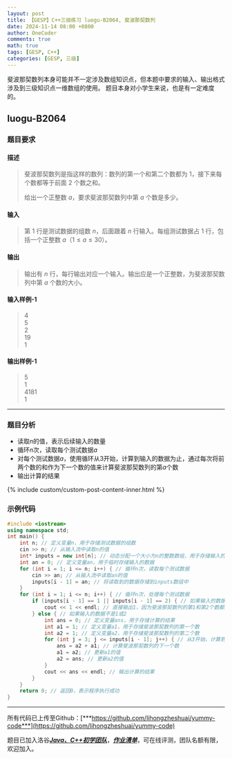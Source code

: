 ```yaml
---
layout: post
title: 【GESP】C++三级练习 luogu-B2064, 斐波那契数列
date: 2024-11-14 08:00 +0800
author: OneCoder
comments: true
math: true
tags: [GESP, C++]
categories: [GESP, 三级]
---
```

斐波那契数列本身可能并不一定涉及数组知识点，但本题中要求的输入、输出格式涉及到三级知识点一维数组的使用。
题目本身对小学生来说，也是有一定难度的。

<!--more-->

## luogu-B2064

### 题目要求

#### 描述

>斐波那契数列是指这样的数列：数列的第一个和第二个数都为 $1$，接下来每个数都等于前面 $2$ 个数之和。
>
>给出一个正整数 $a$，要求斐波那契数列中第 $a$ 个数是多少。

#### 输入

>第 $1$ 行是测试数据的组数 $n$，后面跟着 $n$ 行输入。每组测试数据占 $1$ 行，包括一个正整数 $a$（$1 \leq a \leq 30$）。

#### 输出

>输出有 $n$ 行，每行输出对应一个输入。输出应是一个正整数，为斐波那契数列中第 $a$ 个数的大小。

#### 输入样例-1

>4  
>5  
>2  
>19  
>1

#### 输出样例-1

>5  
>1  
>4181  
>1

---

### 题目分析

- 读取$n$的值，表示后续输入的数量
- 循环$n$次，读取每个测试数据$a$
- 对每个测试数据$a$，使用循环从3开始，计算到输入的数据为止，通过每次将前两个数的和作为下一个数的值来计算斐波那契数列的第$a$个数
- 输出计算的结果

{% include custom/custom-post-content-inner.html %}

### 示例代码

```cpp
#include <iostream>
using namespace std;
int main() {
    int n; // 定义变量n，用于存储测试数据的组数
    cin >> n; // 从输入流中读取n的值
    int* inputs = new int[n]; // 动态分配一个大小为n的整数数组，用于存储输入的数据
    int an = 0; // 定义变量an，用于临时存储输入的数据
    for (int i = 1; i <= n; i++) { // 循环n次，读取每个测试数据
        cin >> an; // 从输入流中读取an的值
        inputs[i - 1] = an; // 将读取到的数据存储到inputs数组中
    }
    for (int i = 1; i <= n; i++) { // 循环n次，处理每个测试数据
        if (inputs[i - 1] == 1 || inputs[i - 1] == 2) { // 如果输入的数据是1或2
            cout << 1 << endl; // 直接输出1，因为斐波那契数列的第1和第2个数都是1
        } else { // 如果输入的数据不是1或2
            int ans = 0; // 定义变量ans，用于存储计算的结果
            int a1 = 1; // 定义变量a1，用于存储斐波那契数列的第一个数
            int a2 = 1; // 定义变量a2，用于存储斐波那契数列的第二个数
            for (int j = 3; j <= inputs[i - 1]; j++) { // 从3开始，计算到输入的数据为止
                ans = a2 + a1; // 计算斐波那契数列的下一个数
                a1 = a2; // 更新a1的值
                a2 = ans; // 更新a2的值
            }
            cout << ans << endl; // 输出计算的结果
        }
    }
    return 0; // 返回0，表示程序执行成功
}
```

---

所有代码已上传至Github：[***https://github.com/lihongzheshuai/yummy-code***](https://github.com/lihongzheshuai/yummy-code)

题目已加入洛谷[***Java、C++初学团队***](https://www.luogu.com.cn/team/92228)，[***作业清单***](https://www.luogu.com.cn/team/92228#homework)，可在线评测，团队名额有限，欢迎加入。
